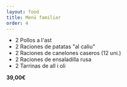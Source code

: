```yaml
---
layout: food
title: Menú familiar
order: 4
---
```


* 2 Pollos a l'ast
* 2 Raciones de patatas "al caliu"
* 2 Raciones de canelones caseros (12 uni.)
* 2 Raciones de ensaladilla rusa
* 2 Tarrinas de all i oli

**39,00€**